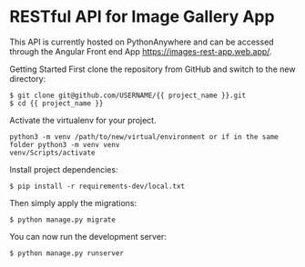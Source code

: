 # RESTful API for Image Gallery App
This API is currently hosted on PythonAnywhere and can be accessed through the Angular Front end App https://images-rest-app.web.app/.

Getting Started
First clone the repository from GitHub and switch to the new directory:
```
$ git clone git@github.com/USERNAME/{{ project_name }}.git 
$ cd {{ project_name }}
```
Activate the virtualenv for your project.
```
python3 -m venv /path/to/new/virtual/environment or if in the same folder python3 -m venv venv
venv/Scripts/activate
```
Install project dependencies:
```
$ pip install -r requirements-dev/local.txt
```

Then simply apply the migrations:
```
$ python manage.py migrate
```
You can now run the development server:
```
$ python manage.py runserver
```

